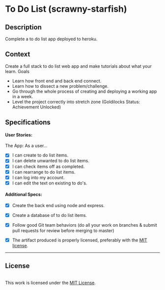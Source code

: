 # To Do List  (scrawny-starfish)
## Description

Complete a to do list app deployed to heroku.

## Context

Create a full stack to do list web app and make tutorials about what your learn.
Goals
- Learn how front end and back end connect.
- Learn how to dissect a new problem/challenge.
- Go through the whole process of creating and deploying a working app in a week.
- Level the project correctly into stretch zone (Goldilocks Status: Achievement Unlocked)

## Specifications

#### User Stories:
The App: As a user...
- [X] I can create to do list items.
- [X] I can delete unwanted to do list items.
- [X] I can check items off as completed.
- [X] I can rearrange to do list items.
- [X] I can log into my account.
- [X] I can edit the text on existing to do's.

#### Additional Specs:
- [X] Create the back end using node and express.
- [X] Create a database of to do list items.
- [X] Follow good Git team behaviors (do all your work on branches & submit pull requests for review before merging to master)
- [X] The artifact produced is properly licensed, preferably with the [MIT license][mit-license].



---

## License
<!-- LICENSE -->

<br />This work is licensed under the <a rel="license" href="https://github.com/ameliavoncat/scrawny-starfish/blob/master/LICENSE">MIT License</a>.

[mit-license]: https://opensource.org/licenses/MIT
